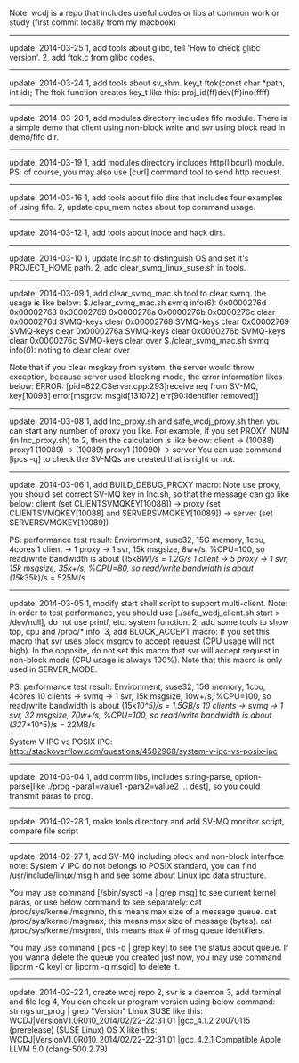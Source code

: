 
Note: wcdj is a repo that includes useful codes or libs at common work or study (first commit locally from my macbook)


----------------------------------------------------
update: 2014-03-25
1, add tools about glibc, tell 'How to check glibc version'.
2, add ftok.c from glibc codes.


----------------------------------------------------
update: 2014-03-24
1, add tools about sv_shm.
key_t ftok(const char *path, int id);
The ftok function creates key_t like this: proj_id(ff)dev(ff)ino(ffff)


----------------------------------------------------
update: 2014-03-20
1, add modules directory includes fifo module.
There is a simple demo that client using non-block write and svr using block read in demo/fifo dir.


----------------------------------------------------
update: 2014-03-19
1, add modules directory includes http(libcurl) module. 
PS: of course, you may also use [curl] command tool to send http request.


----------------------------------------------------
update: 2014-03-16
1, add tools about fifo dirs that includes four examples of using fifo.
2, update cpu_mem notes about top command usage.


----------------------------------------------------
update: 2014-03-12
1, add tools about inode and hack dirs.


----------------------------------------------------
update: 2014-03-10
1, update Inc.sh to distinguish OS and set it's PROJECT_HOME path.
2, add clear_svmq_linux_suse.sh in tools.


----------------------------------------------------
update: 2014-03-09
1, add clear_svmq_mac.sh tool to clear svmq. the usage is like below:
$./clear_svmq_mac.sh 
svmq info(6): 0x0000276d 0x00002768 0x00002769 0x0000276a 0x0000276b 0x0000276c
clear 0x0000276d SVMQ-keys
clear 0x00002768 SVMQ-keys
clear 0x00002769 SVMQ-keys
clear 0x0000276a SVMQ-keys
clear 0x0000276b SVMQ-keys
clear 0x0000276c SVMQ-keys
clear over
$./clear_svmq_mac.sh 
svmq info(0): 
noting to clear
clear over

Note that if you clear msgkey from system, the server would throw exception, because server used blocking mode, the error information likes below:
ERROR: [pid=822,CServer.cpp:293]receive req from SV-MQ, key[10093] error[msgrcv: msgid[131072] err[90:Identifier removed]]


----------------------------------------------------
update: 2014-03-08
1, add Inc_proxy.sh and safe_wcdj_proxy.sh then you can start any number of proxy you like.
For example, if you set PROXY_NUM (in Inc_proxy.sh) to 2, then the calculation is like below:
client -> (10088) proxy1 (10089) -> (10089) proxy1 (10090) -> server
You can use command [ipcs -q] to check the SV-MQs are created that is right or not.


----------------------------------------------------
update: 2014-03-06
1, add BUILD_DEBUG_PROXY macro:
Note use proxy, you should set correct SV-MQ key in Inc.sh, so that the message can go like below:
client (set CLIENTSVMQKEY[10088]) -> proxy (set CLIENTSVMQKEY[10088] and SERVERSVMQKEY[10089]) -> server (set SERVERSVMQKEY[10089])

PS: performance test result:
Environment, suse32, 15G memory, 1cpu, 4cores
1 client -> 1 proxy -> 1 svr, 15k msgsize, 8w+/s, %CPU=100, so read/write bandwidth is about (15k*8W)/s = 1.2G/s
1 client -> 5 proxy -> 1 svr, 15k msgsize, 35k+/s, %CPU=80, so read/write bandwidth is about (15k*35k)/s = 525M/s


----------------------------------------------------
update: 2014-03-05
1, modify start shell script to support multi-client.
Note: in order to test performance, you should use [./safe_wcdj_client.sh start > /dev/null], do not use printf, etc. system function.
2, add some tools to show top, cpu and /proc/* info.
3, add BLOCK_ACCEPT macro: 
If you set this macro that svr uses block msgrcv to accept request (CPU usage will not high). In the opposite, do not set this macro that svr will accept request in non-block mode (CPU usage is always 100%).
Note that this macro is only used in SERVER_MODE.

PS: performance test result:
Environment, suse32, 15G memory, 1cpu, 4cores
10 clients -> svmq -> 1 svr, 15k msgsize, 10w+/s, %CPU=100, so read/write bandwidth is about (15k*10^5)/s = 1.5GB/s 
10 clients -> svmq -> 1 svr, 32 msgsize, 70w+/s, %CPU=100, so read/write bandwidth is about (32*7*10^5)/s = 22MB/s

System V IPC vs POSIX IPC: 
http://stackoverflow.com/questions/4582968/system-v-ipc-vs-posix-ipc


----------------------------------------------------
update: 2014-03-04
1, add comm libs, includes string-parse, option-parse[like ./prog -para1=value1 -para2=value2 ... dest], so you could transmit paras to prog.


----------------------------------------------------
update: 2014-02-28
1, make tools directory and add SV-MQ monitor script, compare file script


----------------------------------------------------
update: 2014-02-27
1, add SV-MQ including block and non-block interface
note: System V IPC do not belongs to POSIX standard, you can find /usr/include/linux/msg.h and see some about Linux ipc data structure.

You may use command [/sbin/sysctl -a | grep msg] to see current kernel paras, or use below command to see separately:
cat /proc/sys/kernel/msgmnb, this means max size of a message queue.
cat /proc/sys/kernel/msgmax, this means max size of message (bytes).
cat /proc/sys/kernel/msgmni, this means max # of msg queue identifiers.

You may use command [ipcs -q | grep key] to see the status about queue. If you wanna delete the queue you created just now, you may use command [ipcrm -Q key] or [ipcrm -q msqid] to delete it.


----------------------------------------------------
update: 2014-02-22
1, create wcdj repo
2, svr is a daemon
3, add terminal and file log
4, You can check ur program version using below command:
strings ur_prog | grep "Version"
Linux SUSE like this:
WCDJ|VersionV1.0R010_2014/02/22-22:31:01 |gcc_4.1.2 20070115 (prerelease) (SUSE Linux)
OS X like this:
WCDJ|VersionV1.0R010_2014/02/22-22:31:01 |gcc_4.2.1 Compatible Apple LLVM 5.0 (clang-500.2.79)

